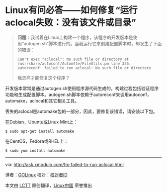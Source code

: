 Linux有问必答——如何修复“运行aclocal失败：没有该文件或目录”
================================================================================
> **问题**：我试着在Linux上构建一个程序，该程序的开发版本是使用“autogen.sh”脚本进行的。当我运行它来创建配置脚本时，却发生了下面的错误：
>
>     Can't exec "aclocal": No such file or directory at /usr/share/autoconf/Autom4te/FileUtils.pm line 326.
>     autoreconf: failed to run aclocal: No such file or directory
> 
> 我怎样才能修复这个程序？

开发版本常常是通过autogen.sh使用程序源代码生成的，构建过程包括验证程序功能和生成配置脚本。autogen.sh脚本依赖于autoreconf来调用autoconf，automake，aclocal和其它相关工具。

丢失的aclocal是automake包的一部分，因此，要修复该错误，请安装以下包。

在Debian，Ubuntu或Linux Mint上：

    $ sudo apt-get install automake

在CentOS，Fedora或RHEL上：

    $ sudo yum install automake 

--------------------------------------------------------------------------------

via: http://ask.xmodulo.com/fix-failed-to-run-aclocal.html

译者：[GOLinux](https://github.com/GOLinux)
校对：[校对者ID](https://github.com/校对者ID)

本文由 [LCTT](https://github.com/LCTT/TranslateProject) 原创翻译，[Linux中国](http://linux.cn/) 荣誉推出

[1]:
[2]:
[3]:
[4]:
[5]:
[6]:
[7]:
[8]:
[9]:
[10]:
[11]:
[12]:
[13]:
[14]:
[15]:
[16]:
[17]:
[18]:
[19]:
[20]:
